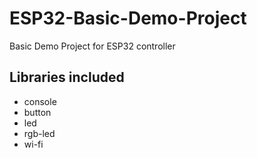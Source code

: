 # ESP32-Basic-Demo-Project
Basic Demo Project for ESP32 controller

## Libraries included

* console
* button
* led
* rgb-led
* wi-fi
